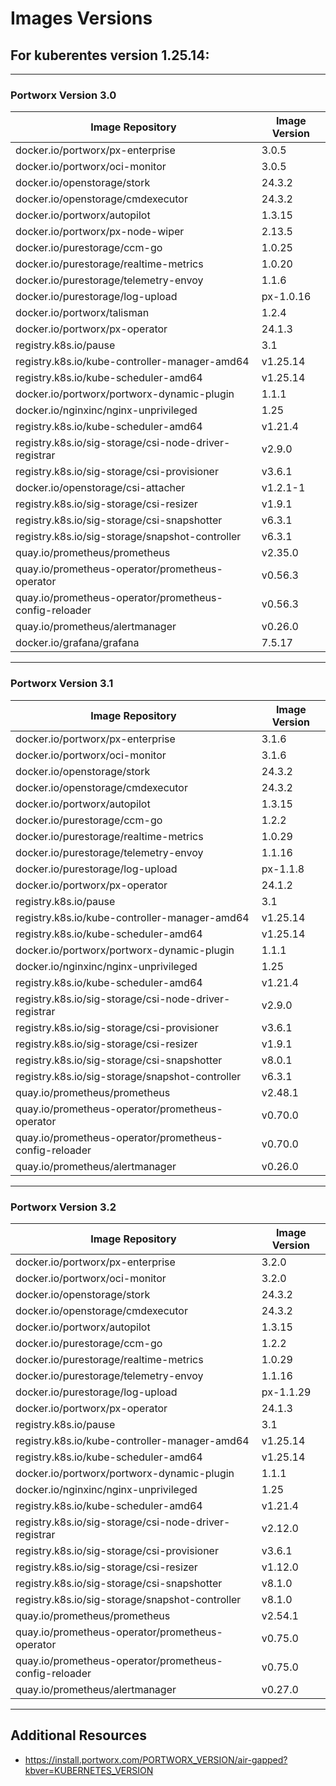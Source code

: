 # Images Versions


## For kuberentes version 1.25.14:

---

### Portworx Version 3.0

| Image Repository                                                 | Image Version      |
|------------------------------------------------------------------|--------------------|
| docker.io/portworx/px-enterprise                                 | 3.0.5             |
| docker.io/portworx/oci-monitor                                   | 3.0.5             |
| docker.io/openstorage/stork                                      | 24.3.2            |
| docker.io/openstorage/cmdexecutor                                | 24.3.2            |
| docker.io/portworx/autopilot                                     | 1.3.15            |
| docker.io/portworx/px-node-wiper                                 | 2.13.5            |
| docker.io/purestorage/ccm-go                                     | 1.0.25            |
| docker.io/purestorage/realtime-metrics                           | 1.0.20            |
| docker.io/purestorage/telemetry-envoy                            | 1.1.6             |
| docker.io/purestorage/log-upload                                 | px-1.0.16         |
| docker.io/portworx/talisman                                      | 1.2.4             |
| docker.io/portworx/px-operator                                   | 24.1.3            |
| registry.k8s.io/pause                                            | 3.1               |
| registry.k8s.io/kube-controller-manager-amd64                    | v1.25.14          |
| registry.k8s.io/kube-scheduler-amd64                             | v1.25.14          |
| docker.io/portworx/portworx-dynamic-plugin                       | 1.1.1             |
| docker.io/nginxinc/nginx-unprivileged                            | 1.25              |
| registry.k8s.io/kube-scheduler-amd64                             | v1.21.4           |
| registry.k8s.io/sig-storage/csi-node-driver-registrar            | v2.9.0            |
| registry.k8s.io/sig-storage/csi-provisioner                      | v3.6.1            |
| docker.io/openstorage/csi-attacher                               | v1.2.1-1          |
| registry.k8s.io/sig-storage/csi-resizer                          | v1.9.1            |
| registry.k8s.io/sig-storage/csi-snapshotter                      | v6.3.1            |
| registry.k8s.io/sig-storage/snapshot-controller                  | v6.3.1            |
| quay.io/prometheus/prometheus                                    | v2.35.0           |
| quay.io/prometheus-operator/prometheus-operator                  | v0.56.3           |
| quay.io/prometheus-operator/prometheus-config-reloader           | v0.56.3           |
| quay.io/prometheus/alertmanager                                  | v0.26.0           |
| docker.io/grafana/grafana                                        | 7.5.17            |

---

### Portworx Version 3.1

| Image Repository                                                 | Image Version      |
|------------------------------------------------------------------|--------------------|
| docker.io/portworx/px-enterprise                                 | 3.1.6             |
| docker.io/portworx/oci-monitor                                   | 3.1.6             |
| docker.io/openstorage/stork                                      | 24.3.2            |
| docker.io/openstorage/cmdexecutor                                | 24.3.2            |
| docker.io/portworx/autopilot                                     | 1.3.15            |
| docker.io/purestorage/ccm-go                                     | 1.2.2             |
| docker.io/purestorage/realtime-metrics                           | 1.0.29            |
| docker.io/purestorage/telemetry-envoy                            | 1.1.16            |
| docker.io/purestorage/log-upload                                 | px-1.1.8          |
| docker.io/portworx/px-operator                                   | 24.1.2            |
| registry.k8s.io/pause                                            | 3.1               |
| registry.k8s.io/kube-controller-manager-amd64                    | v1.25.14          |
| registry.k8s.io/kube-scheduler-amd64                             | v1.25.14          |
| docker.io/portworx/portworx-dynamic-plugin                       | 1.1.1             |
| docker.io/nginxinc/nginx-unprivileged                            | 1.25              |
| registry.k8s.io/kube-scheduler-amd64                             | v1.21.4           |
| registry.k8s.io/sig-storage/csi-node-driver-registrar            | v2.9.0            |
| registry.k8s.io/sig-storage/csi-provisioner                      | v3.6.1            |
| registry.k8s.io/sig-storage/csi-resizer                          | v1.9.1            |
| registry.k8s.io/sig-storage/csi-snapshotter                      | v8.0.1            |
| registry.k8s.io/sig-storage/snapshot-controller                  | v6.3.1            |
| quay.io/prometheus/prometheus                                    | v2.48.1           |
| quay.io/prometheus-operator/prometheus-operator                  | v0.70.0           |
| quay.io/prometheus-operator/prometheus-config-reloader           | v0.70.0           |
| quay.io/prometheus/alertmanager                                  | v0.26.0           |

---

### Portworx Version 3.2

| Image Repository                                                 | Image Version      |
|------------------------------------------------------------------|--------------------|
| docker.io/portworx/px-enterprise                                 | 3.2.0             |
| docker.io/portworx/oci-monitor                                   | 3.2.0             |
| docker.io/openstorage/stork                                      | 24.3.2            |
| docker.io/openstorage/cmdexecutor                                | 24.3.2            |
| docker.io/portworx/autopilot                                     | 1.3.15            |
| docker.io/purestorage/ccm-go                                     | 1.2.2             |
| docker.io/purestorage/realtime-metrics                           | 1.0.29            |
| docker.io/purestorage/telemetry-envoy                            | 1.1.16            |
| docker.io/purestorage/log-upload                                 | px-1.1.29         |
| docker.io/portworx/px-operator                                   | 24.1.3            |
| registry.k8s.io/pause                                            | 3.1               |
| registry.k8s.io/kube-controller-manager-amd64                    | v1.25.14          |
| registry.k8s.io/kube-scheduler-amd64                             | v1.25.14          |
| docker.io/portworx/portworx-dynamic-plugin                       | 1.1.1             |
| docker.io/nginxinc/nginx-unprivileged                            | 1.25              |
| registry.k8s.io/kube-scheduler-amd64                             | v1.21.4           |
| registry.k8s.io/sig-storage/csi-node-driver-registrar            | v2.12.0           |
| registry.k8s.io/sig-storage/csi-provisioner                      | v3.6.1            |
| registry.k8s.io/sig-storage/csi-resizer                          | v1.12.0           |
| registry.k8s.io/sig-storage/csi-snapshotter                      | v8.1.0            |
| registry.k8s.io/sig-storage/snapshot-controller                  | v8.1.0            |
| quay.io/prometheus/prometheus                                    | v2.54.1           |
| quay.io/prometheus-operator/prometheus-operator                  | v0.75.0           |
| quay.io/prometheus-operator/prometheus-config-reloader           | v0.75.0           |
| quay.io/prometheus/alertmanager                                  | v0.27.0           |

---

## Additional Resources
* https://install.portworx.com/PORTWORX_VERSION/air-gapped?kbver=KUBERNETES_VERSION